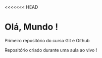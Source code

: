 <<<<<<< HEAD
# Olá, Mundo !
 Primeiro repositório do curso Git e Github

 Repositório criado durante uma aula ao vivo !

